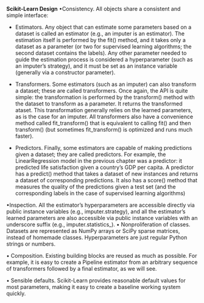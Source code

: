 **Scikit-Learn Design**
•Consistency. All objects share a consistent and simple interface:
* Estimators. Any object that can estimate some parameters based on a dataset
is called an estimator (e.g., an imputer is an estimator). The estimation itself is
performed by the fit() method, and it takes only a dataset as a parameter (or
two for supervised learning algorithms; the second dataset contains the
labels). Any other parameter needed to guide the estimation process is considered
a hyperparameter (such as an imputer’s strategy), and it must be set
as an instance variable (generally via a constructor parameter).

* Transformers. Some estimators (such as an imputer) can also transform a dataset; these are called transformers. Once again, the API is quite simple: the transformation is performed by the transform() method with the dataset to transform as a parameter. It returns the transformed ataset. This transformation generally relies on the learned parameters, as is the case for an imputer.
All transformers also have a convenience method called fit_transform() that is equivalent to calling fit() and then transform() (but sometimes fit_transform() is optimized and runs much faster).

* Predictors. Finally, some estimators are capable of making predictions given a dataset; they are called predictors. For example, the LinearRegression model in the previous chapter was a predictor: it predicted life satisfaction given a country’s GDP per capita. A predictor has a predict() method that takes a dataset of new instances and returns a dataset of corresponding predictions. It also has a score() method that measures the quality of the predictions given a test set (and the corresponding labels in the case of supervised learning
algorithms)

•Inspection. All the estimator’s hyperparameters are accessible directly via public
instance variables (e.g., imputer.strategy), and all the estimator’s learned
parameters are also accessible via public instance variables with an underscore
suffix (e.g., imputer.statistics_).
• Nonproliferation of classes. Datasets are represented as NumPy arrays or SciPy
sparse matrices, instead of homemade classes. Hyperparameters are just regular
Python strings or numbers.

• Composition. Existing building blocks are reused as much as possible. For
example, it is easy to create a Pipeline estimator from an arbitrary sequence of
transformers followed by a final estimator, as we will see.

• Sensible defaults. Scikit-Learn provides reasonable default values for most
parameters, making it easy to create a baseline working system quickly.